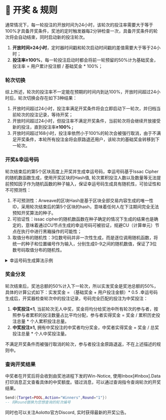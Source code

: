 # 🌟 开奖 & 规则

通常情况下，每一轮投注的开放时间为24小时，该轮次的投注率需要大于等于100%才具备开奖条件，奖池的定时触发器每2分钟检查一次，具备开奖条件的轮次将会自动结束，同时启动新的投注轮次。

1. **开放时间≥24小时**，定时器时间戳和轮次启动时间戳的差值需要大于等于24小时；
2. **投注率≥100%**，每一轮投注启动时都会将前一轮预留的50%计为基础奖金，投注率 = 用户累计投注额 / 基础奖金 \* 100%；

### 轮次切换

综上所述，轮次的投注率不一定能在预期的时间内到达100%，开放时间超过24小时后，轮次切换会存在如下3种结果：

1. 开放时间超过24小时，投注率满足开奖条件将会立即启动下一轮次，并归档当前轮次的投注记录，等待开奖；
2. 开放时间超过24小时，但投注率不满足开奖条件，当前轮次将会继续开放接受新的投注，直到投注&#x7387;**≥100% ;**
3. 开放时间超过168小时，投注率依然小于100%的轮次会被强行取消，由于不满足开奖条件，本轮所有投注金将会原路退还用户，该轮次的基础奖金转移到下一轮次。

### 开奖&幸运号码

轮次结束后的第5个区块高度上开奖并生成幸运号码，幸运号码基于Issac Cipher的随机数函数生成，使用开奖区块的Hash值, 轮次累积投注人数以及数量等无法提前预知因子作为随机函数的种子输入，保证幸运号码生成具有随机性，可验证性和不可预测性：

1. 不可预测性：Arweave的区块Hash是基于区块全部交易内容生成的唯一性ID，采用轮次结束后的第5个区块的hash，意味着任何人在下注期间完全无法预知开奖算法的种子。
2. 可验证性：issac cipher的随机数函数在种子确定的情况下生成的结果也是确定的，意味着通过CU节点生成的幸运号码可被验证，规避CU（计算单元）节点在执行中进行黑箱操作的可能性；
3. 取值分布的随机性：3位数号码并非一次性生成，而是逐位调用随机函数，将统一的种子和位置编号作为输入，分别生成0-9之间的随机数值，保证了3位数号码取值分布的随机性。

<details>

<summary>幸运号码生成算法示例</summary>

```lua
--[[
  开奖算法的种子由如下信息链接在一起的字符串：
  ao.id: 奖池进程的唯一性id；
  Block.Hash: 区块hash值是基于区块全部交易内容生成的固定长度的hash字符串
  Round.no: 当前的轮次编号
  Round.TotalBets：当前轮次累积投注数量
  Round.Participator: 当前轮次累积参与投注的地址数量，
]]--
local seed = ao.id..Block.Hash..Round.no..Round.TotalBets..Round.Participator

--[[
  开奖随机算法依次计算不同位置的数值，取值范围是0-9，不同位置的数值在相同种子基础上叠加了位置编号以及前一位数的结果。
]]--
local getLuckyNumber = function(seed,len)
  local numbers = ""
  for i = 1, len or 3 do
    local n = crypto.cipher.issac.random(0, 9, tostring(i)..seed..numbers)
    numbers = numbers .. n
  end
  return numbers
end

local luckyNumber = getLuckyNumber(seed,3)

```

</details>

### 奖金分发

轮次结束后，奖池总额的50%计入下一轮次，所以实发奖金是奖池总额的50%，具体的计算公式如下：实发奖金 = （基础奖金 + 用户投注金额）\* 0.5 .幸运号码生成后，开奖器检查轮次中的投注记录，号码完全匹配的投注为中奖投注：

1. **中奖投注<1**, 当前轮次无人中奖，奖金将均分给奖池中所有轮次的参与者，按照参与者累积的投注数量占比平均分配，参与者实得奖金 = 奖金 / 累积历史投注总量 \* 个人累积投注总量。
2. **中奖投注≥1,** 拥有中奖投注的中奖者均分奖金，中奖者实得奖金 = 奖金 / 总奖投注总量 \* 个人中奖投注量。

不满足开奖条件而被强行取消的轮次，参与者投注金原路退返，不在上述描述的规则中。

### 查询开奖结果

中奖者在开奖后将会收到由奖池进程下发的Win-Notice, 使用Inbox\[#Inbox].Data打印消息正文查看具体的中奖额度。错过消息，可以通过查询指令查询轮次的开奖结果。

```lua
Send({Target=POOL,Action="Winners",Round="1"})
-- 将Round替换为您想查询的轮次编号
```

同时也可以关注Aolotto官方Discord, 实时获得最新的开奖公告。
